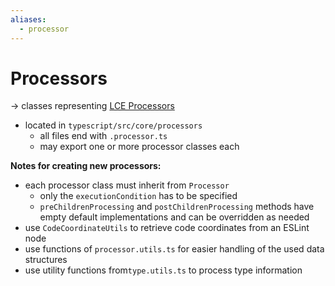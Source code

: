 ```yaml
---
aliases:
  - processor
---
```

# Processors
-> classes representing [LCE Processors](https://jqassistant-plugin.github.io/jqassistant-lce-docs/architecture/Processors)
- located in `typescript/src/core/processors`
	- all files end with `.processor.ts`
	- may export one or more processor classes each

**Notes for creating new processors:**
- each processor class must inherit from `Processor`
	- only the `executionCondition` has to be specified
	- `preChildrenProcessing` and `postChildrenProcessing` methods have empty default implementations and can be overridden as needed
- use `CodeCoordinateUtils` to retrieve code coordinates from an ESLint node
- use functions of `processor.utils.ts` for easier handling of the used data structures
- use utility functions from`type.utils.ts` to process type information